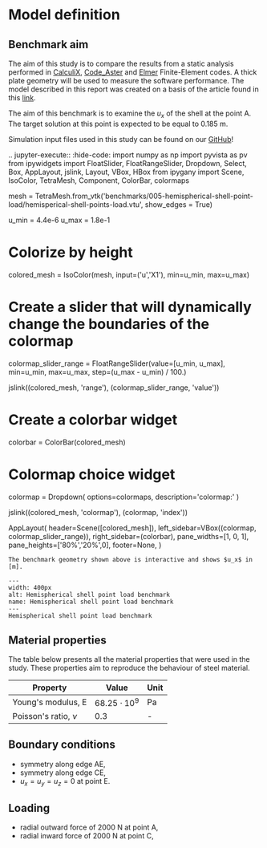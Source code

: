 # Model definition
## Benchmark aim

The aim of this study is to compare the results from a static analysis performed in [CalculiX](http://www.calculix.de/), [Code_Aster](https://code-aster.org/) and [Elmer](http://www.elmerfem.org/blog/) Finite-Element codes. A thick plate geometry will be used to measure the software performance. The model described in this report was created on a basis of the article found in this [link](https://abaqus-docs.mit.edu/2017/English/SIMACAEBMKRefMap/simabmk-c-le3.htm).

The aim of this benchmark is to examine the $u_x$ of the shell at the point A. The target solution at this point is expected to be equal to 0.185 m.

Simulation input files used in this study can be found on our [GitHub](https://github.com/spolanski/CoFEA/tree/master/benchmarks/05-hemispherical-shell-point-load)!

.. jupyter-execute::
  :hide-code:
  import numpy as np
  import pyvista as pv
  from ipywidgets import FloatSlider, FloatRangeSlider, Dropdown, Select, Box, AppLayout, jslink, Layout, VBox, HBox
  from ipygany import Scene, IsoColor, TetraMesh, Component, ColorBar, colormaps



  mesh = TetraMesh.from_vtk('benchmarks/005-hemispherical-shell-point-load/hemisperical-shell-points-load.vtu', show_edges = True)

  u_min = 4.4e-6
  u_max = 1.8e-1

  # Colorize by height
  colored_mesh = IsoColor(mesh, input=('u','X1'), min=u_min, max=u_max)

  # Create a slider that will dynamically change the boundaries of the colormap
  colormap_slider_range = FloatRangeSlider(value=[u_min, u_max], min=u_min, max=u_max, step=(u_max - u_min) / 100.)

  jslink((colored_mesh, 'range'), (colormap_slider_range, 'value'))

  # Create a colorbar widget
  colorbar = ColorBar(colored_mesh)

  # Colormap choice widget
  colormap = Dropdown(
      options=colormaps,
      description='colormap:'
  )

  jslink((colored_mesh, 'colormap'), (colormap, 'index'))

  AppLayout(
      header=Scene([colored_mesh]),
      left_sidebar=VBox((colormap, colormap_slider_range)),
      right_sidebar=(colorbar),
      pane_widths=[1, 0, 1],
      pane_heights=['80%','20%',0],
      footer=None,
  )




```{Tip}
The benchmark geometry shown above is interactive and shows $u_x$ in [m].
```

```{figure} .   /sketch.png
---
width: 400px
alt: Hemispherical shell point load benchmark
name: Hemispherical shell point load benchmark
---
Hemispherical shell point load benchmark
```

## Material properties

The table below presents all the material properties that were used in the study. These properties aim to reproduce the behaviour of steel material.

| Property               | Value                | Unit       |
|------------------------|----------------------|------------|
| Young's modulus, E     | $68.25 \cdot 10^{9}$ | Pa         |
| Poisson's ratio, $\nu$ | 0.3                  | -          |

## Boundary conditions

- symmetry along edge AE,
- symmetry along edge CE,
- $u_x=u_y=u_z=0$ at point E.
## Loading
- radial outward force of 2000 N at point A,
- radial inward force of 2000 N at point C,

